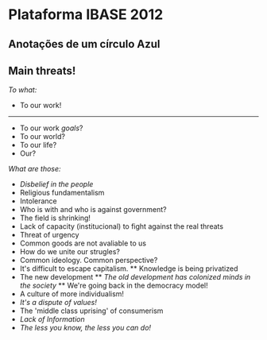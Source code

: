 # Plataforma IBASE 2012
## Anotações de um círculo Azul

## Main threats!

*To what:*
* To our work!
---
* To our work *goals*?
* To our world?
* To our life?
* Our?

*What are those:*

* *Disbelief in the people*
* Religious fundamentalism
* Intolerance
* Who is with and who is against government?
* The field is shrinking!
* Lack of capacity (institucional) to fight against the real threats
* Threat of urgency
* Common goods are not avaliable to us
* How do we unite our strugles?
* Common ideology. Common perspective?
* It's difficult to escape capitalism.
** Knowledge is being privatized
* The new development
** *The old development has colonized minds in the society*
** We're going back in the democracy model!
* A culture of more individualism!
* *It's a dispute of values!*
* The 'middle class uprising' of consumerism
* *Lack of Information*
* *The less you know, the less you can do!*